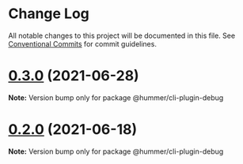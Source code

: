 # Change Log

All notable changes to this project will be documented in this file.
See [Conventional Commits](https://conventionalcommits.org) for commit guidelines.

# [0.3.0](https://git.xiaojukeji.com/tenon/tenon-cli/compare/v0.2.0...v0.3.0) (2021-06-28)

**Note:** Version bump only for package @hummer/cli-plugin-debug





# [0.2.0](https://git.xiaojukeji.com/tenon/tenon-cli/compare/v0.1.27...v0.2.0) (2021-06-18)

**Note:** Version bump only for package @hummer/cli-plugin-debug
